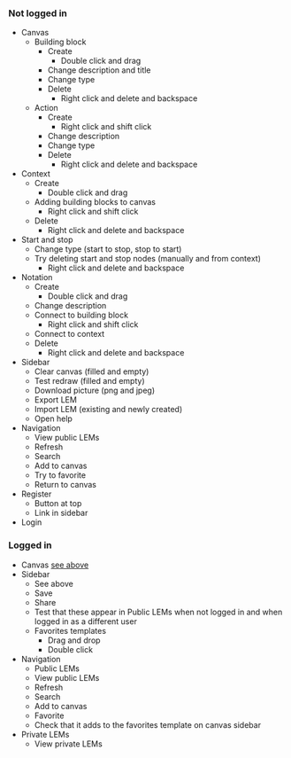 ### Not logged in
 - Canvas
   - Building block
     - Create
       - Double click and drag
     - Change description and title
     - Change type
     - Delete
       - Right click and delete and backspace
   - Action
     - Create
       - Right click and shift click
     - Change description
     - Change type
     - Delete
       - Right click and delete and backspace
  - Context
    - Create
      - Double click and drag
    - Adding building blocks to canvas
       - Right click and shift click
    - Delete
       - Right click and delete and backspace
  - Start and stop
    - Change type (start to stop, stop to start)
    - Try deleting start and stop nodes (manually and from context)
      - Right click and delete and backspace
  - Notation
    - Create
      - Double click and drag
    - Change description
    - Connect to building block
      - Right click and shift click
    - Connect to context
    - Delete
      - Right click and delete and backspace
 - Sidebar
   - Clear canvas (filled and empty)
   - Test redraw (filled and empty)
   - Download picture (png and jpeg)
   - Export LEM
   - Import LEM (existing and newly created)
   - Open help
 - Navigation
   - View public LEMs
   - Refresh
   - Search
   - Add to canvas
   - Try to favorite
   - Return to canvas
 - Register
   - Button at top
   - Link in sidebar
 - Login


### Logged in
 - Canvas [see above](#logged-in)
 - Sidebar
   - See above
   - Save
   - Share
    - Test that these appear in Public LEMs when not logged in and when logged in as a different user
   - Favorites templates
     - Drag and drop
     - Double click
 - Navigation
   - Public LEMs
    - View public LEMs
    - Refresh
    - Search
    - Add to canvas
    - Favorite
    - Check that it adds to the favorites template on canvas sidebar
  - Private LEMs
    - View private LEMs
